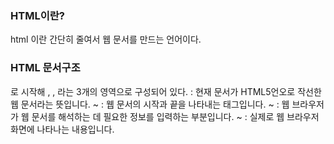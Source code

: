 ### HTML이란?
html 이란 간단히 줄여서 웹 문서를 만드는 언어이다.

### HTML 문서구조
 <!DOCTYPE html>로 시작해 <html>, <head>, <body>라는 3개의 영역으로 구성되어 있다.  
 <!DOCTYPE html> : 현재 문서가 HTML5언오로 작선한 웹 문서라는 뜻입니다.    
 <html> ~ </html> : 웹 문서의 시작과 끝을 나타내는 태그입니다.   
 <head> ~ </head> : 웹 브라우저가 웹 문서를 해석하는 데 필요한 정보를 입력하는 부분입니다.   
 <body> ~ </body> : 실제로 웹 브라우저 화면에 나타나는 내용입니다.   
